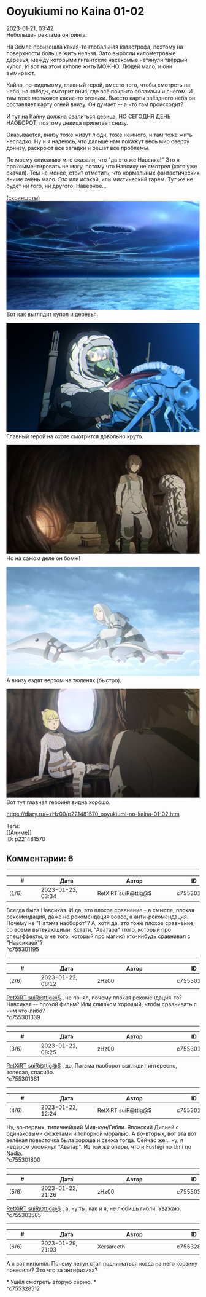 Ooyukiumi no Kaina 01-02
========================

  
2023-01-21, 03:42  
 Небольшая реклама онгоинга.   
   
 На Земле произошла какая-то глобальная катастрофа, поэтому на поверхности больше жить нельзя. Зато выросли километровые деревья, между которыми гигантские насекомые натянули твёрдый купол. И вот на этом куполе жить МОЖНО. Людей мало, и они вымирают.   
   
 Кайна, по-видимому, главный герой, вместо того, чтобы смотреть на небо, на звёзды, смотрит вниз, где всё покрыто облаками и снегом. И там тоже мелькают какие-то огоньки. Вместо карты звёздного неба он составляет карту огней внизу. Он думает -- а что там происходит?   
   
 И тут на Кайну должна свалиться девица, НО СЕГОДНЯ ДЕНЬ НАОБОРОТ, поэтому девица прилетает снизу.   
   
 Оказывается, внизу тоже живут люди, тоже немного, и там тоже жить несладко. Ну и я надеюсь, что дальше нам покажут весь мир сверху донизу, раскроют все загадки и решат все проблемы.   
   
 По моему описанию мне сказали, что "да это же Навсика!" Это я прокомментировать не могу, потому что Навсику не смотрел (хотя уже скачал). Тем не менее, стоит отметить, что нормальных фантастических аниме очень мало. Это или исэкай, или мистический гарем. Тут же не будет ни того, ни другого. Наверное...   
   
  [(скриншоты)](https://zHz00.diary.ru/p221481570.htm?index=1#linkmore221481570m1)      
   [![](pics/VXVr8l.jpg)](https://yapx.ru/image/VXVr8)    
 Вот как выглядит купол и деревья.   
   
  [![](pics/VXVr9l.jpg)](https://yapx.ru/image/VXVr9)    
 Главный герой на охоте смотрится довольно круто.   
   
  [![](pics/VXVuAl.jpg)](https://yapx.ru/image/VXVuA)    
 Но на самом деле он бомж!   
   
  [![](pics/VXVuBl.jpg)](https://yapx.ru/image/VXVuB)    
 А внизу ездят верхом на тюленях (быстро).   
   
  [![](pics/VXVuCl.jpg)](https://yapx.ru/image/VXVuC)    
 Вот тут главная героиня видна хорошо.   
    
     
  
<https://diary.ru/~zHz00/p221481570_ooyukiumi-no-kaina-01-02.htm>  
  
Теги:  
[[Аниме]]  
ID: p221481570  


Комментарии: 6
--------------

  


---



|         #         |              Дата              |                     Автор                     |           ID           |
| --- | --- | --- | --- |
| (1/6) | 2023-01-22, 03:34 | RetXiRT suiR@ttig@$ | c755301195 |

  
 Всегда была Навсикая. И да, это плохое сравнение - в смысле, плохая рекомендация, даже не рекомендация вовсе, а анти-рекомендация. Почему не "Патэма наоборот"? А, хотя да, это тоже плохое сравнение, со всеми вытекающими. Кстати, "Аватара" (того, который про спецэффекты, а не того, который про магию) кто-нибудь сравнивал с "Навсикаей"?   
 ^c755301195

---



|         #         |              Дата              |                     Автор                     |           ID           |
| --- | --- | --- | --- |
| (2/6) | 2023-01-22, 08:12 | zHz00 | c755301339 |

  
  [RetXiRT suiR@ttig@$](https://Hellspawn.diary.ru "Atomicautionuclear")  , не понял, почему плохая рекомендация-то? Навсикая -- плохой фильм? Или слишком хороший, чтобы сравнивать с ним что-либо?   
 ^c755301339

---



|         #         |              Дата              |                     Автор                     |           ID           |
| --- | --- | --- | --- |
| (3/6) | 2023-01-22, 08:25 | zHz00 | c755301361 |

  
  [RetXiRT suiR@ttig@$](https://Hellspawn.diary.ru "Atomicautionuclear")  , да, Патэма наоборот выглядит интересно, зопесал, спасибо.   
 ^c755301361

---



|         #         |              Дата              |                     Автор                     |           ID           |
| --- | --- | --- | --- |
| (4/6) | 2023-01-22, 12:24 | RetXiRT suiR@ttig@$ | c755301800 |

  
 Ну, во-первых, типичнейший Мия-кун/Гибли. Японский Дисней с одинаковыми сюжетами и топорной моралью. А во-вторых, вот эта вот зелёная повесточка была хороша и свежа тогда. Сейчас же... ну, я недаром упомянул "Аватар". Из той же оперы, что и Fushigi no Umi no Nadia.   
 ^c755301800

---



|         #         |              Дата              |                     Автор                     |           ID           |
| --- | --- | --- | --- |
| (5/6) | 2023-01-22, 21:26 | zHz00 | c755303585 |

  
  [RetXiRT suiR@ttig@$](https://Hellspawn.diary.ru "Atomicautionuclear")  , а, ну ты, как и я, не любишь гибли. Уважаю.   
 ^c755303585

---



|         #         |              Дата              |                     Автор                     |           ID           |
| --- | --- | --- | --- |
| (6/6) | 2023-01-29, 21:03 | Xersareeth | c755328512 |

  
 А я вот нипонял. Почему летун стал подниматься когда на него корзину повесили? Это что за антифизика?   
   
 \* Ушёл смотреть вторую серию. \*   
 ^c755328512